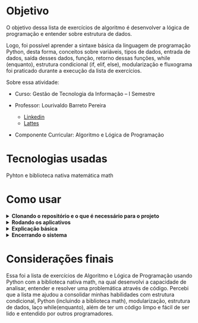 # Objetivo

O objetivo dessa lista de exercícios de algoritmo é desenvolver a lógica de programação e entender sobre estrutura de dados.

Logo, foi possível aprender a sintaxe básica da linguagem de programação Python, desta forma, conceitos sobre variáveis, tipos de dados, entrada de dados, saída desses dados, função, retorno dessas funções, while (enquanto), estrutura condicional (if, elif, else), modularização e fluxograma foi praticado durante a execução da lista de exercícios.

Sobre essa atividade:

- Curso: Gestão de Tecnologia da Informação – I Semestre

- Professor: Lourivaldo Barreto Pereira
  - [Linkedin](https://www.linkedin.com/in/lourivaldo-barreto-pereira-89578760/)
  - [Lattes](http://lattes.cnpq.br/8720861742868012)

- Componente Curricular: Algoritmo e Lógica de Programação

# Tecnologias usadas

Pyhton e biblioteca nativa matemática math

# Como usar

<details>
  <summary><strong>Clonando o repositório e o que é necessário para o projeto</strong></summary>

- `ter o git instalado e configurado na máquina`
- `ter o python3 instalado na máquina`
- `git clone git@github.com:joao-pasip/lista_algoritmo.git`
- `cd lista_algoritmo`

</details>

<details>
  <summary><strong>Rodando os aplicativos</strong></summary>

- `python3 main.py`
  - para começar o sistema de algoritmos de questões.

</details>

<details>
  <summary><strong>Explicação básica</strong></summary>

- No arquivo main.py o usuário escolhe qual código de determinada questão deve ser executado
  - pasta_exercicio_x: `cada pasta armazena o código funcional com o fluxograma`
  - arquivo_resolucao_x.py: `cada arquivo armazena o código funcional de determinada questão`

</details>

<details>
  <summary><strong>Encerrando o sistema</strong></summary>

- Sistema rodando: `main.py`
  - para finalizar a execução do sistema basta:
  - `Digitar 's' e dar 'enter'`

</details>

# Considerações finais

Essa foi a lista de exercícios de Algoritmo e Lógica de Programação usando Python com a biblioteca nativa math, na qual desenvolvi a capacidade de analisar, entender e resolver uma problemática através de código. Percebi que a lista me ajudou a consolidar minhas habilidades com estrutura condicional, Python (incluindo a biblioteca math), modularização, estrutura de dados, laço while(enquanto), além de ter um código limpo e fácil de ser lido e entendido por outros programadores.
